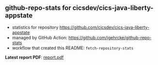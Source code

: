 ## github-repo-stats for cicsdev/cics-java-liberty-appstate

- statistics for repository https://github.com/cicsdev/cics-java-liberty-appstate
- managed by GitHub Action: https://github.com/jgehrcke/github-repo-stats
- workflow that created this README: `fetch-repository-stats`

**Latest report PDF**: [report.pdf](https://github.com/cicsdev/repo-stats/raw/github-repo-stats/cicsdev/cics-java-liberty-appstate/latest-report/report.pdf)

